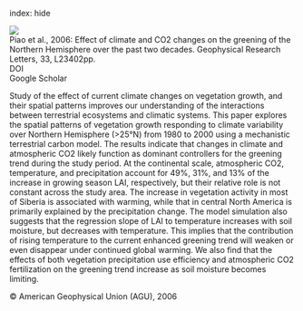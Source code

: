 index: hide

<div class="Citation">
    <div class="Citation-thumb CitationThumb-linked"  data-href="https://doi.org/10.1029/2006gl028205">
      <img src="https://static.claimspace.cloud/climate-study-static/refs/thumbs/6/Piao_et_al_2006-thumb.png" />
    </div>

  <div class="Citation-body">
    <div class="Citation-text">Piao et al., 2006: Effect of climate and CO2 changes on the greening of the Northern Hemisphere over the past two decades. <span class="Article-journal">Geophysical Research Letters, </span><span class="Article-volume">33, </span>L23402pp.</div>
    <div class="Citation-links">
      <div class="CitationLink" data-href="https://doi.org/10.1029/2006gl028205">
        <div class="CitationLink-icon CitationLink-Doi"></div>
        <div class="CitationLink-text">DOI</div>
      </div>
      <div class="CitationLink" data-href="https://scholar.google.com/scholar?q=10.1029/2006gl028205">
        <div class="CitationLink-icon CitationLink-Scholar"></div>
        <div class="CitationLink-text">Google Scholar</div>
      </div>
    </div>
  </div>
</div>

Study of the effect of current climate changes on vegetation growth, and their spatial patterns improves our understanding of the interactions between terrestrial ecosystems and climatic systems. This paper explores the spatial patterns of vegetation growth responding to climate variability over Northern Hemisphere (>25°N) from 1980 to 2000 using a mechanistic terrestrial carbon model. The results indicate that changes in climate and atmospheric CO2 likely function as dominant controllers for the greening trend during the study period. At the continental scale, atmospheric CO2, temperature, and precipitation account for 49%, 31%, and 13% of the increase in growing season LAI, respectively, but their relative role is not constant across the study area. The increase in vegetation activity in most of Siberia is associated with warming, while that in central North America is primarily explained by the precipitation change. The model simulation also suggests that the regression slope of LAI to temperature increases with soil moisture, but decreases with temperature. This implies that the contribution of rising temperature to the current enhanced greening trend will weaken or even disappear under continued global warming. We also find that the effects of both vegetation precipitation use efficiency and atmospheric CO2 fertilization on the greening trend increase as soil moisture becomes limiting.

<div class="Citation-copy">
&copy; American Geophysical Union (AGU), 2006
</div>